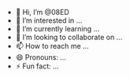 - 👋 Hi, I’m @08ED
- 👀 I’m interested in ...
- 🌱 I’m currently learning ...
- 💞️ I’m looking to collaborate on ...
- 📫 How to reach me ...
- 😄 Pronouns: ...
- ⚡ Fun fact: ...

<!---
08ED/08ED is a ✨ special ✨ repository because its `README.md` (this file) appears on your GitHub profile.
You can click the Preview link to take a look at your changes.
--->
